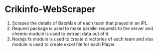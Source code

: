 # Crikinfo-WebScraper
1. Scrapes the details of BatsMan of each team that played in an IPL.
2. Request package is used to make parallel requests to the server and cheerio module is used to extract data out of it.
3. Nodejs fs module is used to create directories of each team and xlsx module is used to create excel file for each Player. 

